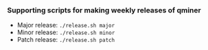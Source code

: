 ### Supporting scripts for making weekly releases of qminer

- Major release: `./release.sh major`
- Minor release: `./release.sh minor`
- Patch release: `./release.sh patch`

